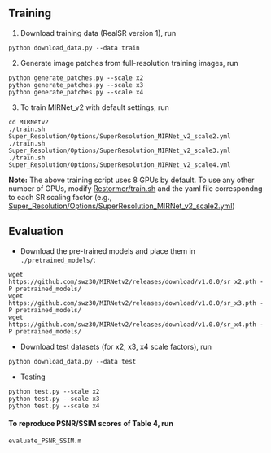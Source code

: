 
## Training

1. Download training data (RealSR version 1), run
```
python download_data.py --data train
```

2. Generate image patches from full-resolution training images, run
```
python generate_patches.py --scale x2
python generate_patches.py --scale x3
python generate_patches.py --scale x4
```

3. To train MIRNet_v2 with default settings, run
```
cd MIRNetv2
./train.sh Super_Resolution/Options/SuperResolution_MIRNet_v2_scale2.yml
./train.sh Super_Resolution/Options/SuperResolution_MIRNet_v2_scale3.yml
./train.sh Super_Resolution/Options/SuperResolution_MIRNet_v2_scale4.yml
```

**Note:** The above training script uses 8 GPUs by default. To use any other number of GPUs, modify [Restormer/train.sh](../train.sh) and the yaml file correspondng to each SR scaling factor (e.g.,  [Super_Resolution/Options/SuperResolution_MIRNet_v2_scale2.yml](Options/SuperResolution_MIRNet_v2_scale2.yml))

## Evaluation

- Download the pre-trained models and place them in `./pretrained_models/`: 
```
wget https://github.com/swz30/MIRNetv2/releases/download/v1.0.0/sr_x2.pth -P pretrained_models/
wget https://github.com/swz30/MIRNetv2/releases/download/v1.0.0/sr_x3.pth -P pretrained_models/
wget https://github.com/swz30/MIRNetv2/releases/download/v1.0.0/sr_x4.pth -P pretrained_models/
```
- Download test datasets (for x2, x3, x4 scale factors), run 
```
python download_data.py --data test
```

- Testing
```
python test.py --scale x2
python test.py --scale x3
python test.py --scale x4
```

#### To reproduce PSNR/SSIM scores of Table 4, run

```
evaluate_PSNR_SSIM.m 
```
